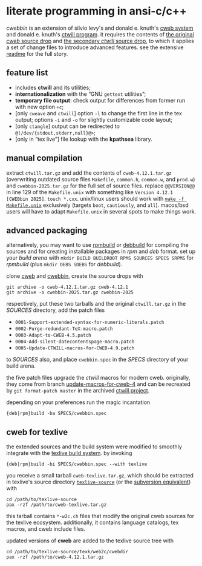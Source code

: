 # literate programming in ansi-c/c++

*cwebbin* is an extension of silvio levy's and donald e. knuth's
[cweb system](http://www-cs-faculty.stanford.edu/~uno/cweb.html)
and donald e. knuth's [ctwill program](http://ftp.cs.stanford.edu/pub/ctwill).
it requires the contents of [the original *cweb* source
drop](https://github.com/ascherer/cweb/releases/download/cweb-4.12.1/cweb-4.12.1.tar.gz)
and [the secondary *ctwill* source
drop](http://ftp.cs.stanford.edu/pub/ctwill/ctwill.tar.gz), to which it applies
a set of change files to introduce advanced features. see the extensive
[readme](README.txt) for the full story.

## feature list

* includes **ctwill** and its utilities;
* **internationalization** with the “GNU `gettext` utilities”;
* **temporary file output**: check output for differences from former run with
  new option `+c`;
* [only `cweave` and `ctwill`] option `-l` to change the first line in the tex
  output; options `-i` and `-o` for slightly customizable code layout;
* [only `ctangle`] output can be redirected to `@(/dev/{stdout,stderr,null}@>`;
* [only in “tex live”] file lookup with the **kpathsea** library.

## manual compilation

extract `ctwill.tar.gz` and add the contents of `cweb-4.12.1.tar.gz` (overwriting
outdated source files `Makefile`, `common.h`, `common.w`, and `prod.w`) and
`cwebbin-2025.tar.gz` for the full set of source files.
replace `@@VERSION@@` in line 129 of the `Makefile.unix` with something like
`Version 4.12.1 [CWEBbin 2025]`.
`touch *.cxx`.
unix/linux users should work with [`make -f Makefile.unix`](Makefile.unix)
exclusively (targets `boot`, `cautiously`, and `all`).
macos/bsd users will have to adapt `Makefile.unix` in several spots to make
things work.

## advanced packaging

alternatively, you may want to use
[rpmbuild](https://github.com/rpm-software-management/rpm) or
[debbuild](https://github.com/debbuild/debbuild) for compiling the sources and
for creating installable packages in *rpm* and *deb* format.
set up your *build arena* with `mkdir BUILD BUILDROOT RPMS SOURCES SPECS SRPMS`
for *rpmbuild* (plus `mkdir DEBS SDEBS` for *debbuild*).

clone
[cweb](https://github.com/ascherer/cweb) and
[cwebbin](https://github.com/ascherer/cwebbin), create the source drops with
```
git archive -o cweb-4.12.1.tar.gz cweb-4.12.1
git archive -o cwebbin-2025.tar.gz cwebbin-2025
```
respectively, put these two tarballs and the original `ctwill.tar.gz` in the
*SOURCES* directory, add the patch files
* `0001-Support-extended-syntax-for-numeric-literals.patch`
* `0002-Purge-redundant-TeX-macro.patch`
* `0003-Adapt-to-CWEB-4.5.patch`
* `0004-Add-silent-datecontentspage-macro.patch`
* `0005-Update-CTWILL-macros-for-CWEB-4.9.patch`

to *SOURCES* also, and place `cwebbin.spec` in the *SPECS* directory of your
build arena.

the five patch files upgrade the *ctwill* macros for modern cweb. originally,
they come from branch
[update-macros-for-cweb-4](https://github.com/ascherer/ctwill/tree/update-macros-for-cweb-4)
and can be recreated by `git format-patch master` in the archived
[ctwill project](https://github.com/ascherer/ctwill).

depending on your preferences run the magic incantation
```
{deb|rpm}build -ba SPECS/cwebbin.spec
```

## cweb for texlive

the extended sources and the build system were modified to smoothly integrate
with the [texlive build system](https://github.com/TeX-Live/texlive-source).
by invoking
```
{deb|rpm}build -bi SPECS/cwebbin.spec --with texlive
```
you receive a small tarball `cweb-texlive.tar.gz`, which should be extracted in
texlive's source directory
[`texlive-source`](https://github.com/TeX-Live/texlive-source) (or the
[subversion equivalent](https://tug.org/svn/texlive/trunk/Build/source)) with
```
cd /path/to/texlive-source
pax -rzf /path/to/cweb-texlive.tar.gz
```

this tarball contains `*-w2c.ch` files that modify the original cweb sources
for the texlive ecosystem.  additionally, it contains language catalogs, tex
macros, and cweb include files.

updated versions of **cweb** are added to the texlive source tree with
```
cd /path/to/texlive-source/texk/web2c/cwebdir
pax -rzf /path/to/cweb-4.12.1.tar.gz
```
